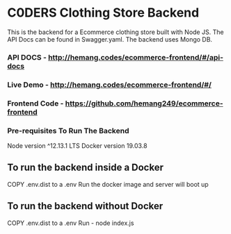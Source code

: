 # C0DERS Clothing Store Backend

This is the backend for a Ecommerce clothing store built with Node JS. The API Docs can be found in Swagger.yaml. The backend uses Mongo DB.

### API DOCS - http://hemang.codes/ecommerce-frontend/#/api-docs

### Live Demo - http://hemang.codes/ecommerce-frontend/#/

### Frontend Code - https://github.com/hemang249/ecommerce-frontend

### Pre-requisites To Run The Backend

Node version ^12.13.1 LTS
Docker version 19.03.8

## To run the backend inside a Docker

COPY .env.dist to a .env
Run the docker image and server will boot up

## To run the backend without Docker

COPY .env.dist to a .env
Run - node index.js
